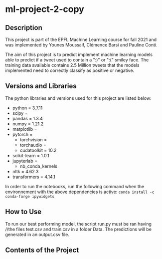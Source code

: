 # ml-project-2-copy

## Description
This project is part of the EPFL Machine Learning course for fall 2021 and was implemented by Younes Moussaif, Clémence Barsi and Pauline Conti.

The aim of this project is to predict implement machine learning models able to predict if a tweet used to contain a ":)" or ":(" smiley face. The training data available contains 2.5 Million tweets that the models implemented need to correctly classify as positive or negative. 

## Versions and Libraries
The python libraries and versions used for this project are listed below:
- python = 3.7.11
- scipy = 
- pandas = 1.3.4
- numpy = 1.21.2
- matplotlib =
- pytorch =
  - torchvision =
  - torchaudio =
  - cudatoolkit = 10.2
- scikit-learn = 1.0.1
- jupyterlab = 
  - nb_conda_kernels
- nltk = 4.62.3
- transformers = 4.14.1

In order to run the notebooks, run the following command when the environnement with the above dependencies is active:
```conda install -c conda-forge ipywidgets```

## How to Use
To run our best performing model, the script run.py must be ran having 
//the files test.csv and train.csv in a folder Data. The predictions will be generated in an output.csv file.


## Contents of the Project

